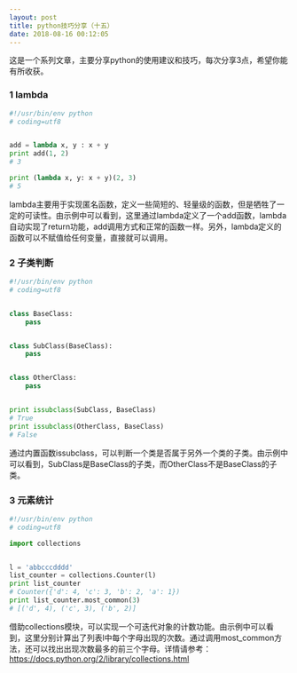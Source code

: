 ```yaml
---
layout: post
title: python技巧分享（十五）
date: 2018-08-16 00:12:05
---
```


这是一个系列文章，主要分享python的使用建议和技巧，每次分享3点，希望你能有所收获。

### 1 lambda

```python
#!/usr/bin/env python
# coding=utf8


add = lambda x, y : x + y
print add(1, 2)
# 3

print (lambda x, y: x + y)(2, 3)
# 5
```

lambda主要用于实现匿名函数，定义一些简短的、轻量级的函数，但是牺牲了一定的可读性。由示例中可以看到，这里通过lambda定义了一个add函数，lambda自动实现了return功能，add调用方式和正常的函数一样。另外，lambda定义的函数可以不赋值给任何变量，直接就可以调用。

### 2 子类判断

```python
#!/usr/bin/env python
# coding=utf8


class BaseClass:
    pass


class SubClass(BaseClass):
    pass


class OtherClass:
    pass


print issubclass(SubClass, BaseClass)
# True
print issubclass(OtherClass, BaseClass)
# False
```

通过内置函数issubclass，可以判断一个类是否属于另外一个类的子类。由示例中可以看到，SubClass是BaseClass的子类，而OtherClass不是BaseClass的子类。

### 3 元素统计

```python
#!/usr/bin/env python
# coding=utf8

import collections


l = 'abbcccdddd'
list_counter = collections.Counter(l)
print list_counter
# Counter({'d': 4, 'c': 3, 'b': 2, 'a': 1})
print list_counter.most_common(3)
# [('d', 4), ('c', 3), ('b', 2)]
```

借助collections模块，可以实现一个可迭代对象的计数功能。由示例中可以看到，这里分别计算出了列表l中每个字母出现的次数。通过调用most_common方法，还可以找出出现次数最多的前三个字母。详情请参考：https://docs.python.org/2/library/collections.html
